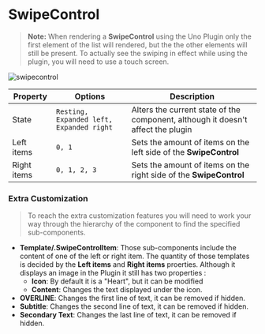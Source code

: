# SwipeControl

> **Note:** When rendering a **SwipeControl** using the Uno Plugin only the first element of the list will rendered, but the the other elements will still be present. To actually see the swiping in effect while using the plugin, you will need to use a touch screen.

![swipecontrol](images/swipecontrol.png)

| Property    | Options                                  | Description                                                  |
| ----------- | ---------------------------------------- | ------------------------------------------------------------ |
| State       | `Resting, Expanded left, Expanded right` | Alters the current state of the component, although it doesn't affect the plugin |
| Left items  | `0, 1`                                   | Sets the amount of items on the left side of the **SwipeControl** |
| Right items | `0, 1, 2, 3`                             | Sets the amount of items on the right side of the **SwipeControl** |

### Extra Customization

> To reach the extra customization features you will need to work your way through the hierarchy of the component to find the specified sub-components.

- **Template/.SwipeControlItem**: Those sub-components include the content of one of the left or right item. The quantity of those templates is decided by the **Left items** and **Right items** proerties. Although it displays an image in the Plugin it still has two properties :
  - **Icon**: By default it is a "Heart", but it can be modified
  - **Content**: Changes the text displayed under the icon.
- **OVERLINE**: Changes the first line of text, it can be removed if hidden.
- **Subtitle**: Changes the second line of text, it can be removed if hidden.
- **Secondary Text**: Changes the last line of text, it can be removed if hidden.